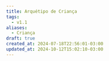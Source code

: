 ```yaml
---
title: Arquétipo de Criança
tags:
  - v1.1
aliases:
  - Criança
draft: true
created_at: 2024-07-18T22:56:01-03:00
updated_at: 2024-10-12T15:02:10-03:00
---
```


